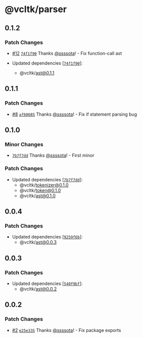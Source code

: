 # @vcltk/parser

## 0.1.2

### Patch Changes

- [#12](https://github.com/ssssota/vcltk/pull/12) [`74f1f90`](https://github.com/ssssota/vcltk/commit/74f1f90a624e2f39c01b0375e1532b5b34caf237) Thanks [@ssssota](https://github.com/ssssota)! - Fix function-call ast

- Updated dependencies [[`74f1f90`](https://github.com/ssssota/vcltk/commit/74f1f90a624e2f39c01b0375e1532b5b34caf237)]:
  - @vcltk/ast@0.1.1

## 0.1.1

### Patch Changes

- [#8](https://github.com/ssssota/vcltk/pull/8) [`af60685`](https://github.com/ssssota/vcltk/commit/af60685c4ce0c7a7dd8b2ff577c533487386b407) Thanks [@ssssota](https://github.com/ssssota)! - Fix if statement parsing bug

## 0.1.0

### Minor Changes

- [`7b7f7dd`](https://github.com/ssssota/vcltk/commit/7b7f7dda59454b2cc17697cc5672c3e372992979) Thanks [@ssssota](https://github.com/ssssota)! - First minor

### Patch Changes

- Updated dependencies [[`7b7f7dd`](https://github.com/ssssota/vcltk/commit/7b7f7dda59454b2cc17697cc5672c3e372992979)]:
  - @vcltk/tokenizer@0.1.0
  - @vcltk/token@0.1.0
  - @vcltk/ast@0.1.0

## 0.0.4

### Patch Changes

- Updated dependencies [[`9259f6b`](https://github.com/ssssota/vcltk/commit/9259f6bcaa600873e50ea0a8d09811db66da9adb)]:
  - @vcltk/ast@0.0.3

## 0.0.3

### Patch Changes

- Updated dependencies [[`540f9bf`](https://github.com/ssssota/vcltk/commit/540f9bf9de021a9d6bddbf35ec9e5267b605492c)]:
  - @vcltk/ast@0.0.2

## 0.0.2

### Patch Changes

- [#2](https://github.com/ssssota/vcltk/pull/2) [`e25e335`](https://github.com/ssssota/vcltk/commit/e25e3357bc8435870c5f0d151092dc3e63470a41) Thanks [@ssssota](https://github.com/ssssota)! - Fix package exports
